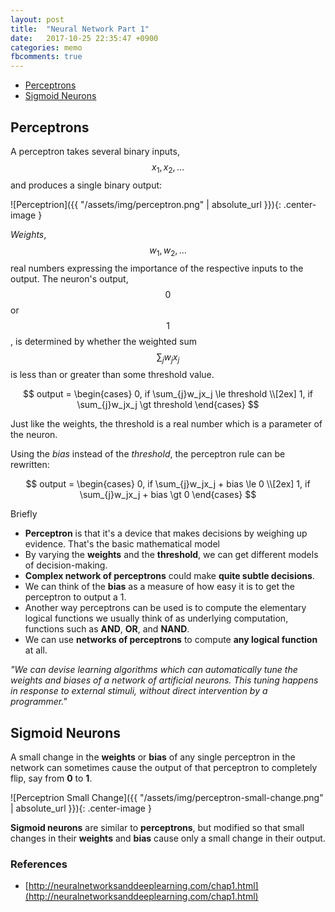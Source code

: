 ```yaml
---
layout: post
title:  "Neural Network Part 1"
date:   2017-10-25 22:35:47 +0900
categories: memo
fbcomments: true
---
```


- [Perceptrons](#perceptrons)
- [Sigmoid Neurons](#sigmoid-neurons)

## Perceptrons

A perceptron takes several binary inputs, $$x_1,x_2,…$$ and produces a single binary output:

![Perceptrion]({{ "/assets/img/perceptron.png" | absolute_url }}){: .center-image }

*Weights*, $$w_1,w_2,…$$ real numbers expressing the importance of the respective inputs to the output.
The neuron's output, $$0$$ or $$1$$, is determined by whether the weighted sum $$\sum_{j}w_jx_j$$ is less than or greater
 than some threshold value. 

$$
output =
\begin{cases}
0,  if \sum_{j}w_jx_j \le threshold \\[2ex]
1,  if \sum_{j}w_jx_j \gt threshold
\end{cases}
$$
 
Just like the weights, the threshold is a real number which is a parameter of the neuron. 

Using the *bias* instead of the *threshold*, the perceptron rule can be rewritten:

$$
output =
\begin{cases}
0,  if \sum_{j}w_jx_j + bias \le 0 \\[2ex]
1,  if \sum_{j}w_jx_j + bias \gt 0
\end{cases}
$$

Briefly
- **Perceptron** is that it's a device that makes decisions by weighing up evidence. That's the basic mathematical model
- By varying the **weights** and the **threshold**, we can get different models of decision-making.
- **Complex network of perceptrons** could make **quite subtle decisions**.
- We can think of the **bias** as a measure of how easy it is to get the perceptron to output a 1.
- Another way perceptrons can be used is to compute the elementary logical functions 
  we usually think of as underlying computation, functions such as **AND**, **OR**, and **NAND**.
- We can use **networks of perceptrons** to compute **any logical function** at all.

*"We can devise learning algorithms which can automatically tune the weights and biases of a network of artificial neurons. 
This tuning happens in response to external stimuli, without direct intervention by a programmer."*

## Sigmoid Neurons

A small change in the **weights** or **bias** of any single perceptron in the network can sometimes cause 
the output of that perceptron to completely flip, say from **0** to **1**.

![Perceptrion Small Change]({{ "/assets/img/perceptron-small-change.png" | absolute_url }}){: .center-image }

**Sigmoid neurons** are similar to **perceptrons**, but modified so that small changes in their **weights** and 
**bias** cause only a small change in their output.



### References

- [http://neuralnetworksanddeeplearning.com/chap1.html](http://neuralnetworksanddeeplearning.com/chap1.html)
